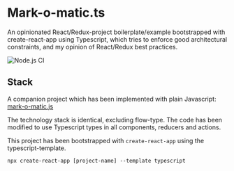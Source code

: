 # Mark-o-matic.ts

An opinionated React/Redux-project boilerplate/example bootstrapped with create-react-app using Typescript, which tries 
to enforce good architectural constraints, and my opinion of React/Redux best practices.

![Node.js CI](https://github.com/markoandersson/mark-o-matic.ts/workflows/Node.js%20CI/badge.svg?branch=master)

## Stack

A companion project which has been implemented with plain Javascript: [mark-o-matic.js](https://github.com/markoandersson/mark-o-matic.js)

The technology stack is identical, excluding flow-type. The code has been modified to use Typescript types in all components, reducers and actions.

This project has been bootstrapped with `create-react-app` using the typescript-template.

`npx create-react-app [project-name] --template typescript`
